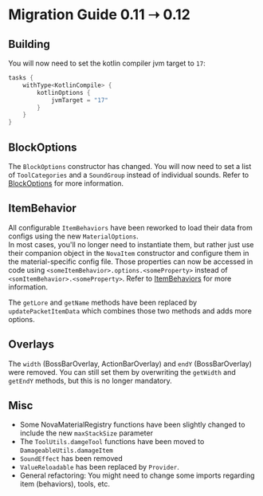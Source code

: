 # Migration Guide 0.11 ➝ 0.12

## Building

You will now need to set the kotlin compiler jvm target to `17`:
```kotlin title="build.gradle.kts"
tasks {
    withType<KotlinCompile> {
        kotlinOptions {
            jvmTarget = "17"
        }
    }
}
```

## BlockOptions

The `BlockOptions` constructor has changed. You will now need to set a list of `ToolCategories` and a `SoundGroup`
instead of individual sounds. Refer to [BlockOptions](../blocks/registering-blocks.md#blockoptions)
for more information.

## ItemBehavior

All configurable `ItemBehaviors` have been reworked to load their data from configs using the new `MaterialOptions`.  
In most cases, you'll no longer need to instantiate them, but rather just use their companion object in the `NovaItem`
constructor and configure them in the material-specific config file. Those properties can now be accessed in code using `<someItemBehavior>.options.<someProperty>`
instead of `<somItemBehavior>.<someProperty>`. Refer to [ItemBehaviors](../items/item-behaviors.md) for more information.

The `getLore` and `getName` methods have been replaced by `updatePacketItemData` which combines those two methods and
adds more options.

## Overlays

The `width` (BossBarOverlay, ActionBarOverlay) and `endY` (BossBarOverlay) were removed. You can still set them by
overwriting the `getWidth` and `getEndY` methods, but this is no longer mandatory.

## Misc

- Some NovaMaterialRegistry functions have been slightly changed to include the new `maxStackSize` parameter
- The `ToolUtils.damgeTool` functions have been moved to `DamageableUtils.damageItem`
- `SoundEffect` has been removed
- `ValueReloadable` has been replaced by `Provider`.
- General refactoring: You might need to change some imports regarding item (behaviors), tools, etc.